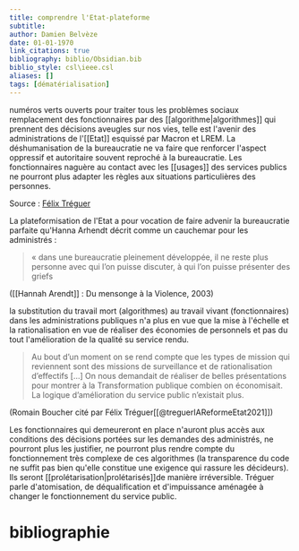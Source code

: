 ```yaml
---
title: comprendre l'Etat-plateforme
subtitle:
author: Damien Belvèze
date: 01-01-1970
link_citations: true
bibliography: biblio/Obsidian.bib
biblio_style: csl\ieee.csl
aliases: []
tags: [dématérialisation]
---
```


numéros verts ouverts pour traiter tous les problèmes sociaux
remplacement des fonctionnaires par des [[algorithme|algorithmes]] qui prennent des décisions aveugles sur nos vies, telle est l'avenir des administrations de l'[[Etat]] esquissé par Macron et LREM. 
La déshumanisation de la bureaucratie ne va faire que renforcer l'aspect oppressif et autoritaire souvent reproché à la bureaucratie. 
Les fonctionnaires naguère au contact avec les [[usages]] des services publics ne pourront plus adapter les règles aux situations particulières des personnes. 

Source : [Félix Tréguer](https://aoc.media/analyse/2021/11/11/ia-et-reforme-de-letat-vers-des-bureaucraties-sans-humains/)

La plateformisation de l'Etat a pour vocation de faire advenir la bureaucratie parfaite qu'Hanna Arhendt décrit comme un cauchemar pour les administrés : 

>« dans une bureaucratie pleinement développée, il ne reste plus personne avec qui l’on puisse discuter, à qui l’on puisse présenter des griefs

([[Hannah Arendt]] : Du mensonge à la Violence, 2003)

la substitution du travail mort (algorithmes) au travail vivant (fonctionnaires)  dans les administrations publiques n'a plus en vue que la mise à l'échelle et la rationalisation en vue de réaliser des économies de personnels et pas du tout l'amélioration de la qualité su service rendu. 

> Au bout d’un moment on se rend compte que les types de mission qui reviennent sont des missions de surveillance et de rationalisation d’effectifs […] On nous demandait de réaliser de belles présentations pour montrer à la Transformation publique combien on économisait. La logique d’amélioration du service public n’existait plus. 

(Romain Boucher cité par Félix Tréguer[[@treguerIAReformeEtat2021]])

Les fonctionnaires qui demeureront en place n'auront plus accès aux conditions des décisions portées sur les demandes des administrés, ne pourront plus les justifier, ne pourront plus rendre compte du fonctionnement très complexe de ces algorithmes (la transparence du code ne suffit pas bien qu'elle constitue une exigence qui rassure les décideurs). Ils seront [[prolétarisation|prolétarisés]]de manière irréversible. Tréguer parle d'atomisation, de déqualification et d'impuissance aménagée à changer le fonctionnement du service public. 




# bibliographie

